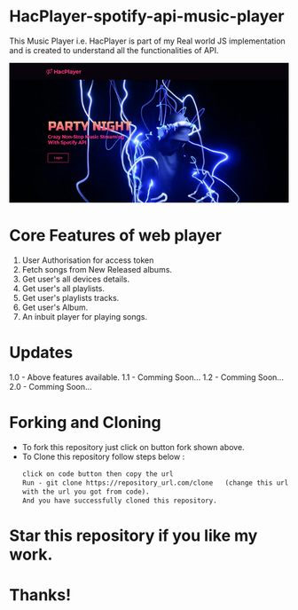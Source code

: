 # HacPlayer-spotify-api-music-player
This Music Player i.e. HacPlayer is part of my Real world JS implementation and is created to understand all the functionalities of API.


<img src = "HacPlayer.png" alt = "HacPlayer Image!"/>

# Core Features of web player
1. User Authorisation for access token
2. Fetch songs from New Released albums.
3. Get user's all devices details.
4. Get user's all playlists.
5. Get user's playlists tracks.
6. Get user's Album.
7. An inbuit player for playing songs.



# Updates
1.0 - Above features available.
1.1 - Comming Soon...
1.2 - Comming Soon...
2.0 - Comming Soon...

# Forking and Cloning 
- To fork this repository just click on button fork shown above.
- To Clone this repository follow steps below :
   ```
   click on code button then copy the url
   Run - git clone https://repository_url.com/clone   (change this url with the url you got from code).
   And you have successfully cloned this repository.
   ```
   
# Star this repository if you like my work. 
# Thanks!
